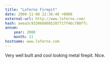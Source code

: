 ```yaml
---
title: "Loferno Firepit"
date: 2008-11-08 22:36:48 +0000
external-url: http://www.loferno.com/
hash: aeea3c9330688085287717f46c780ffc
annum:
    year: 2008
    month: 11
hostname: www.loferno.com
---
```


Very well built and cool looking metal firepit. Nice.
